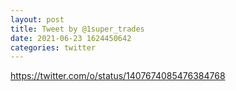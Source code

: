 ```yaml
--- 
layout: post 
title: Tweet by @1super_trades 
date: 2021-06-23 1624450642 
categories: twitter 
--- 
```

https://twitter.com/o/status/1407674085476384768